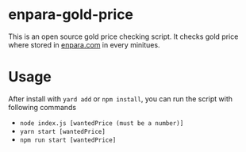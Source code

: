 # enpara-gold-price

This is an open source gold price checking script. It checks gold price where stored in [enpara.com](https://www.qnbfinansbank.enpara.com/hesaplar/doviz-ve-altin-kurlari) in every minitues.

# Usage
After install with `yard add` or `npm install`, you can run the script with following commands 
- `node index.js [wantedPrice (must be a number)]`
- `yarn start [wantedPrice]`
- `npm run start [wantedPrice]`

